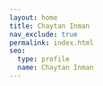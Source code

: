 ```yaml
---
layout: home
title: Chaytan Inman 
nav_exclude: true
permalink: index.html
seo:
  type: profile
  name: Chaytan Inman
---
```


